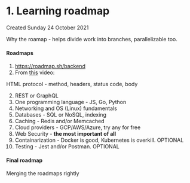 # 1. Learning roadmap
Created Sunday 24 October 2021

Why the roamap - helps divide work into branches, parallelizable too.

#### Roadmaps

1. <https://roadmap.sh/backend>
2. From [this](https://www.youtube.com/watch?v=aZkG0b6oi4s&t=19s) video:

HTML protocol - method, headers, status code, body

2. REST or GraphQL
3. One programming language - JS, Go, Python
4. Networking and OS (Linux) fundamentals
5. Databases - SQL or NoSQL, indexing
6. Caching - Redis and/or Memcached
7. Cloud providers - GCP/AWS/Azure, try any for free
8. Web Security - **the most important of all**
9. Containarization - Docker is good, Kubernetes is overkill. OPTIONAL
10. Testing - Jest and/or Postman. OPTIONAL


#### Final roadmap
Merging the roadmaps rightly

